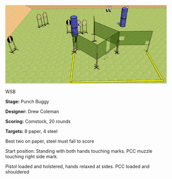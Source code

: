 ![Punch Buggy](Stage%20Design.png)

WSB

<b>Stage:</b> Punch Buggy

<b>Designer:</b> Drew Coleman

<b>Scoring:</b> Comstock, 20 rounds

<b>Targets: </b>8 paper, 4 steel

Best two on paper, steel must fall to score

Start position: Standing with both hands touching marks. PCC muzzle touching right side mark.

Pistol loaded and holstered, hands relaxed at sides. PCC loaded and shouldered
